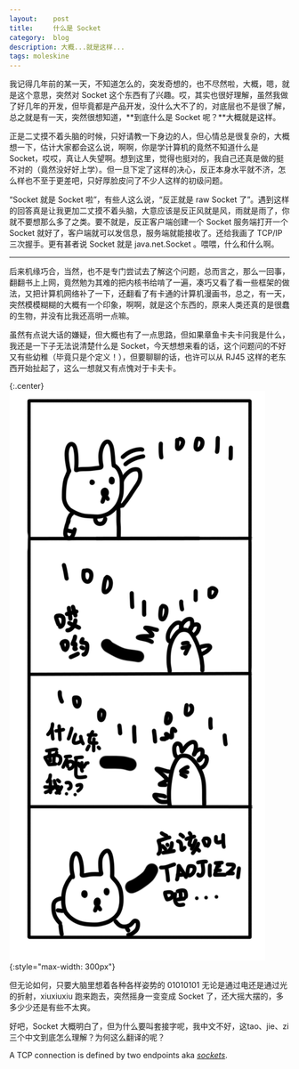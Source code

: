 ```yaml
---
layout:    post
title:     什么是 Socket
category:  blog
description: 大概...就是这样...
tags: moleskine
---
```

我记得几年前的某一天，不知道怎么的，突发奇想的，也不尽然啦，大概，嗯，就是这个意思，突然对 Socket 这个东西有了兴趣。哎，其实也很好理解，虽然我做了好几年的开发，但毕竟都是产品开发，没什么大不了的，对底层也不是很了解，总之就是有一天，突然很想知道，**到底什么是 Socket 呢？**大概就是这样。

正是二丈摸不着头脑的时候，只好请教一下身边的人，但心情总是很复杂的，大概想一下，估计大家都会这么说，啊啊，你是学计算机的竟然不知道什么是 Socket，哎哎，真让人失望啊。想到这里，觉得也挺对的，我自己还真是做的挺不对的（竟然没好好上学）。但一旦下定了这样的决心，反正本身水平就不济，怎么样也不至于更差吧，只好厚脸皮问了不少人这样的初级问题。

“Socket 就是 Socket 啦”，有些人这么说，“反正就是 raw Socket 了”。遇到这样的回答真是让我更加二丈摸不着头脑，大意应该是反正风就是风，雨就是雨了，你就不要想那么多了之类。要不就是，反正客户端创建一个 Socket 服务端打开一个 Socket 就好了，客户端就可以发信息，服务端就能接收了。还给我画了 TCP/IP 三次握手。更有甚者说 Socket 就是 java.net.Socket 。喂喂，什么和什么啊。

----

后来机缘巧合，当然，也不是专门尝试去了解这个问题，总而言之，那么一回事，翻翻书上上网，竟然勉为其难的把内核书给啃了一遍，凑巧又看了看一些框架的做法，又把计算机网络补了一下，还翻看了有卡通的计算机漫画书，总之，有一天，突然模模糊糊的大概有一个印象，啊啊，就是这个东西的，原来人类还真的是很蠢的生物，并没有比我还高明一点嘛。

虽然有点说大话的嫌疑，但大概也有了一点思路，但如果章鱼卡夫卡问我是什么，我还是一下子无法说清楚什么是 Socket，今天想想来看的话，这个问题问的不好又有些幼稚（毕竟只是个定义！），但要聊聊的话，也许可以从 RJ45 这样的老东西开始扯起了，这么一想就又有点愧对于卡夫卡。

{:.center}
![Socket](/images/2015/socket.png){:style="max-width: 300px"}

但无论如何，只要大脑里想着各种各样姿势的 01010101 无论是通过电还是通过光的折射，xiuxiuxiu 跑来跑去，突然摇身一变变成 Socket 了，还大摇大摆的，多多少少还是有些不太爽。

好吧，Socket 大概明白了，但为什么要叫套接字呢，我中文不好，这tao、jie、zi三个中文到底怎么理解？为何这么翻译的呢？

A TCP connection is defined by two endpoints aka *[sockets](http://stackoverflow.com/questions/152457/what-is-the-difference-between-a-port-and-a-socket)*.
